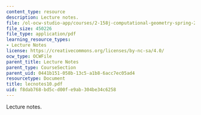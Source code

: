```yaml
---
content_type: resource
description: Lecture notes.
file: /ol-ocw-studio-app/courses/2-158j-computational-geometry-spring-2003/f8dab768bd5cd00fe9ab304be34c6258_lecnotes10.pdf
file_size: 450226
file_type: application/pdf
learning_resource_types:
- Lecture Notes
license: https://creativecommons.org/licenses/by-nc-sa/4.0/
ocw_type: OCWFile
parent_title: Lecture Notes
parent_type: CourseSection
parent_uid: 0441b151-058b-13c5-a1b8-6acc7ec05ad4
resourcetype: Document
title: lecnotes10.pdf
uid: f8dab768-bd5c-d00f-e9ab-304be34c6258
---
```

Lecture notes.